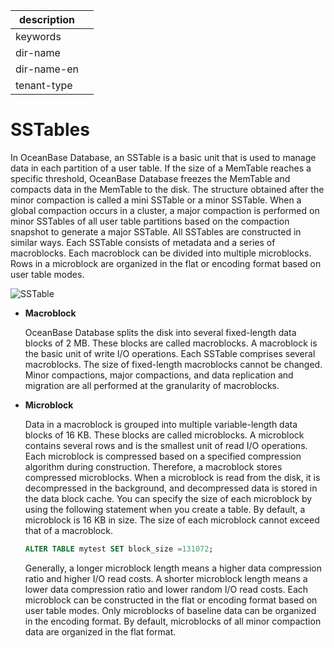 |description||
|---|---|
|keywords||
|dir-name||
|dir-name-en||
|tenant-type||

# SSTables

In OceanBase Database, an SSTable is a basic unit that is used to manage data in each partition of a user table. If the size of a MemTable reaches a specific threshold, OceanBase Database freezes the MemTable and compacts data in the MemTable to the disk. The structure obtained after the minor compaction is called a mini SSTable or a minor SSTable. When a global compaction occurs in a cluster, a major compaction is performed on minor SSTables of all user table partitions based on the compaction snapshot to generate a major SSTable. All SSTables are constructed in similar ways. Each SSTable consists of metadata and a series of macroblocks. Each macroblock can be divided into multiple microblocks. Rows in a microblock are organized in the flat or encoding format based on user table modes.

![SSTable](https://obbusiness-private.oss-cn-shanghai.aliyuncs.com/doc/img/observer-enterprise/V4.2.1/EN_US/700.reference/100.oceanbase-database-concepts/%E5%86%85%E6%A0%B828.png)

* **Macroblock**

   OceanBase Database splits the disk into several fixed-length data blocks of 2 MB. These blocks are called macroblocks. A macroblock is the basic unit of write I/O operations. Each SSTable comprises several macroblocks. The size of fixed-length macroblocks cannot be changed. Minor compactions, major compactions, and data replication and migration are all performed at the granularity of macroblocks.

* **Microblock**

   Data in a macroblock is grouped into multiple variable-length data blocks of 16 KB. These blocks are called microblocks. A microblock contains several rows and is the smallest unit of read I/O operations. Each microblock is compressed based on a specified compression algorithm during construction. Therefore, a macroblock stores compressed microblocks. When a microblock is read from the disk, it is decompressed in the background, and decompressed data is stored in the data block cache. You can specify the size of each microblock by using the following statement when you create a table. By default, a microblock is 16 KB in size. The size of each microblock cannot exceed that of a macroblock.

   ```sql
   ALTER TABLE mytest SET block_size =131072;
   ```

   Generally, a longer microblock length means a higher data compression ratio and higher I/O read costs. A shorter microblock length means a lower data compression ratio and lower random I/O read costs. Each microblock can be constructed in the flat or encoding format based on user table modes. Only microblocks of baseline data can be organized in the encoding format. By default, microblocks of all minor compaction data are organized in the flat format.